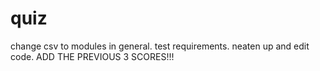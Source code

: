 # quiz
change csv to modules in general.
test requirements.
neaten up and edit code.
ADD THE PREVIOUS 3 SCORES!!!

